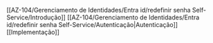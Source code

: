 [[AZ-104/Gerenciamento de Identidades/Entra id/redefinir senha Self-Service/Introdução]]
[[AZ-104/Gerenciamento de Identidades/Entra id/redefinir senha Self-Service/Autenticação|Autenticação]]
[[Implementação]]

